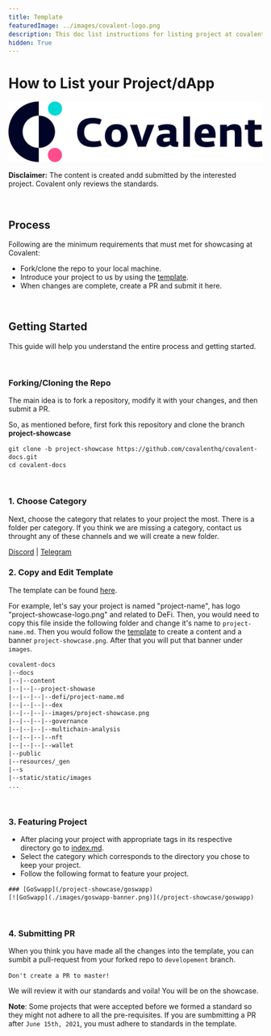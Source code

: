 ```yaml
---
title: Template
featuredImage: ../images/covalent-logo.png
description: This doc list instructions for listing project at covalent
hidden: True
---
```


# How to List your Project/dApp
 
![Template banner image](./images/covalent-logo.png) 

**Disclaimer:** The content is created andd submitted by the interested project. Covalent only reviews the standards. 

&nbsp;
## Process

Following are the minimum requirements that must met for showcasing at Covalent: 
- Fork/clone the repo to your local machine.
- Introduce your project to us by using the [template](./showcase-template.md).
- When changes are complete, create a PR and submit it here.

&nbsp;
## Getting Started
This guide will help you understand the entire process and getting started.

&nbsp;
### Forking/Cloning the Repo

The main idea is to fork a repository, modify it with your changes, and then submit a PR.

So, as mentioned before, first fork this repository and clone the branch **project-showcase**

```
git clone -b project-showcase https://github.com/covalenthq/covalent-docs.git   
cd covalent-docs
```


&nbsp;
### 1. Choose Category 

Next, choose the category that relates to your project the most. There is a folder per category. If you think we are missing a category, contact us throught any of these channels and we will create a new folder.

[Discord](https://discord.com/invite/fgZPpq69Dd) | [Telegram](https://t.me/CovalentHQ)
&nbsp;
### 2. Copy and Edit Template

The template can be found [here](./showcase-template.md). 

For example, let's say your project is named "project-name", has logo "project-showcase-logo.png" and related to DeFi. Then, you would need to copy this file inside the following folder and change it's name to `project-name.md`. Then you would follow the [template](./showcase-template.md) to create a content and a banner `project-showcase.png`. After that you will put that banner under `images`.


```
covalent-docs
|--docs
|--|--content
|--|--|--project-showase
|--|--|--|--defi/project-name.md
|--|--|--|--dex
|--|--|--|--images/project-showcase.png
|--|--|--|--governance
|--|--|--|--multichain-analysis
|--|--|--|--nft
|--|--|--|--wallet
|--public
|--resources/_gen
|--s
|--static/static/images
...
```

&nbsp;
### 3.  Featuring Project

- After placing your project with appropriate tags in its respective directory go to [index.md](./index.md).
- Select the category which corresponds to the directory you chose to keep your project.
- Follow the following format to feature your project.

```
### [GoSwapp](/project-showcase/goswapp)
[![GoSwapp](./images/goswapp-banner.png)](/project-showcase/goswapp)
```


&nbsp;
### 4.  Submitting PR

When you think you have made all the changes into the template, you can sumbit a pull-request from your forked repo to `developement` branch. 

`Don't create a PR to master!`

We will review it with our standards and voila! You will be on the showcase.

**Note**: Some projects that were accepted before we formed a standard so they might not adhere to all the pre-requisites. If you are sumbmitting a PR after `June 15th, 2021`, you must adhere to standards in the template.



